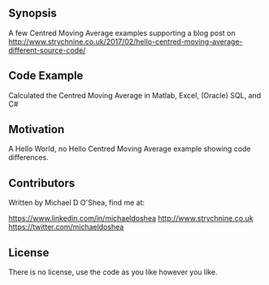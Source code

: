 ## Synopsis

A few Centred Moving Average examples supporting a blog post on http://www.strychnine.co.uk/2017/02/hello-centred-moving-average-different-source-code/

## Code Example

Calculated the Centred Moving Average in Matlab, Excel, (Oracle) SQL, and C#

## Motivation

A Hello World, no Hello Centred Moving Average example showing code differences.

## Contributors

Written by Michael D O'Shea, find me at:

https://www.linkedin.com/in/michaeldoshea
http://www.strychnine.co.uk
https://twitter.com/michaeldoshea

## License

There is no license, use the code as you like however you like.